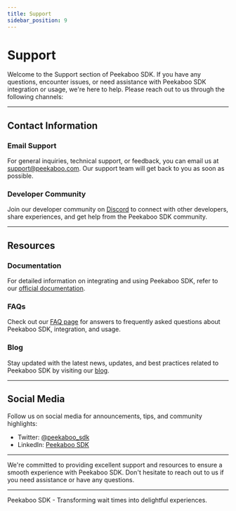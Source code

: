 ```yaml
---
title: Support
sidebar_position: 9
---
```


# Support

Welcome to the Support section of Peekaboo SDK. If you have any questions, encounter issues, or need assistance with Peekaboo SDK integration or usage, we're here to help. Please reach out to us through the following channels:

---

## Contact Information

### Email Support

For general inquiries, technical support, or feedback, you can email us at [support@peekaboo.com](mailto:support@peekaboo.com). Our support team will get back to you as soon as possible.

### Developer Community

Join our developer community on [Discord](https://discord.gg/peekaboo) to connect with other developers, share experiences, and get help from the Peekaboo SDK community.

---

## Resources

### Documentation

For detailed information on integrating and using Peekaboo SDK, refer to our [official documentation](https://peekaboo.com/docs).

### FAQs

Check out our [FAQ page](https://peekaboo.com/faq) for answers to frequently asked questions about Peekaboo SDK, integration, and usage.

### Blog

Stay updated with the latest news, updates, and best practices related to Peekaboo SDK by visiting our [blog](https://peekaboo.com/blog).

---

## Social Media

Follow us on social media for announcements, tips, and community highlights:

- Twitter: [@peekaboo_sdk](https://twitter.com/peekaboo_sdk)
- LinkedIn: [Peekaboo SDK](https://www.linkedin.com/company/peekaboo-sdk)

---

We're committed to providing excellent support and resources to ensure a smooth experience with Peekaboo SDK. Don't hesitate to reach out to us if you need assistance or have any questions.

---

Peekaboo SDK - Transforming wait times into delightful experiences.
